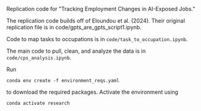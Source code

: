 Replication code for "Tracking Employment Changes in AI-Exposed Jobs."

The replication code builds off of Eloundou et al. (2024). Their original replication file is in code/gpts_are_gpts_script1.ipynb.

Code to map tasks to occupations is in `code/task_to_occupation.ipynb`. 

The main code to pull, clean, and analyze the data is in `code/cps_analysis.ipynb`. 

Run 
```
conda env create -f environment_reqs.yaml
```
to download the required packages. Activate the environment using 
```
conda activate research
```
